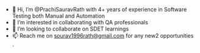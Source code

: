 - 👋 Hi, I’m @PrachiSauravRath with 4+ years of experience in Software Testing both Manual and Automation
- 👀 I’m interested in collaborating with QA professionals
- 💞️ I’m looking to collaborate on SDET learnings
- 📫 Reach me on sourav1996rath@gmail.com for any new2 opportunities .

